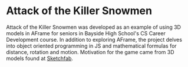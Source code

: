 Attack of the Killer Snowmen
============================

Attack of the Killer Snowmen was developed as an example of using 3D models in AFrame for seniors in Bayside High School's CS Career Development course.  In addition to exploring AFrame, the project delves into object oriented programming in JS and mathematical formulas for distance, rotation and motion.  Motivation for the game came from 3D models found at <a href="https://sketchfab.com/feed" target="_blank">Sketchfab</a>.
